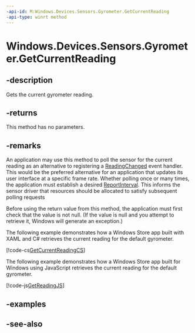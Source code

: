 ```yaml
---
-api-id: M:Windows.Devices.Sensors.Gyrometer.GetCurrentReading
-api-type: winrt method
---
```


<!-- Method syntax
public Windows.Devices.Sensors.GyrometerReading GetCurrentReading()
-->

# Windows.Devices.Sensors.Gyrometer.GetCurrentReading

## -description
Gets the current gyrometer reading.

## -returns
This method has no parameters.

## -remarks
An application may use this method to poll the sensor for the current reading as an alternative to registering a [ReadingChanged](gyrometer_readingchanged.md) event handler. This would be the preferred alternative for an application that updates its user interface at a specific frame rate. Whether polling once or many times, the application must establish a desired [ReportInterval](gyrometer_reportinterval.md). This informs the sensor driver that resources should be allocated to satisfy subsequent polling requests

Before using the return value from this method, the application must first check that the value is not null. (If the value is null and you attempt to retrieve it, Windows will generate an exception.)

The following example demonstrates how a Windows Store app built with XAML and C# retrieves the current reading for the default gyrometer.



[!code-cs[GetCurrentReadingCS](../windows.devices.sensors/code/gyrometer/csharp/Scenario2.xaml.cs#SnippetGetCurrentReadingCS)]

The following example demonstrates how a Windows Store app built for Windows using JavaScript retrieves the current reading for the default gyrometer.



[!code-js[GetReadingJS](../windows.devices.sensors/code/gyrometer/javascript/scenario2.js#SnippetGetReadingJS)]

## -examples

## -see-also
